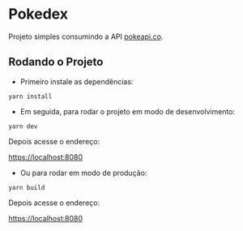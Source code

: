 # Pokedex 
Projeto simples consumindo a API [pokeapi.co](https://pokeapi.co/).

## Rodando o Projeto

 - Primeiro instale as dependências:
 ```shell
 yarn install
 ```
 - Em seguida,  para rodar o projeto em modo de desenvolvimento:
 ```shell
 yarn dev
 ```

Depois acesse o endereço:

[https://localhost:8080](https://localhost:8080)

- Ou para rodar em modo de produção:
 ```shell
 yarn build
 ```

Depois acesse o endereço:

[https://localhost:8080](https://localhost:8080)

